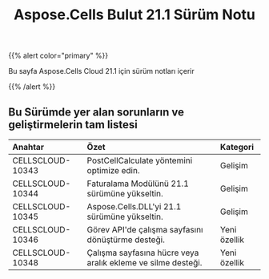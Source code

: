 ﻿---
title: Aspose.Cells Bulut 21.1 Sürüm Notu
second_title: Aspose.Cells Cloud Documen
type: docs
url: /tr/aspose-cells-cloud-21-1-release-notes/
description: Aspose.Cells Bulut, oluşturma, dönüştürme, birleştirme, bölme, korumalı, iç nesne işlemi vb. için Excel'i destekler
weight: 80
---
{{% alert color="primary" %}} 

Bu sayfa Aspose.Cells Cloud 21.1 için sürüm notları içerir

{{% /alert %}} 
## **Bu Sürümde yer alan sorunların ve geliştirmelerin tam listesi**

|**Anahtar**|**Özet**|**Kategori**|
|:- |:- |:- |
|CELLSCLOUD-10343 |PostCellCalculate yöntemini optimize edin.| Gelişim|
|CELLSCLOUD-10344 |Faturalama Modülünü 21.1 sürümüne yükseltin.| Gelişim|
|CELLSCLOUD-10345 |Aspose.Cells.DLL'yi 21.1 sürümüne yükseltin.| Gelişim|
|CELLSCLOUD-10346 |Görev API'de çalışma sayfasını dönüştürme desteği.|Yeni özellik|
|CELLSCLOUD-10348 |Çalışma sayfasına hücre veya aralık ekleme ve silme desteği.|Yeni özellik|
